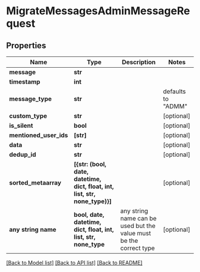 # MigrateMessagesAdminMessageRequest


## Properties
Name | Type | Description | Notes
------------ | ------------- | ------------- | -------------
**message** | **str** |  | 
**timestamp** | **int** |  | 
**message_type** | **str** |  | defaults to "ADMM"
**custom_type** | **str** |  | [optional] 
**is_silent** | **bool** |  | [optional] 
**mentioned_user_ids** | **[str]** |  | [optional] 
**data** | **str** |  | [optional] 
**dedup_id** | **str** |  | [optional] 
**sorted_metaarray** | **[{str: (bool, date, datetime, dict, float, int, list, str, none_type)}]** |  | [optional] 
**any string name** | **bool, date, datetime, dict, float, int, list, str, none_type** | any string name can be used but the value must be the correct type | [optional]

[[Back to Model list]](../README.md#documentation-for-models) [[Back to API list]](../README.md#documentation-for-api-endpoints) [[Back to README]](../README.md)


